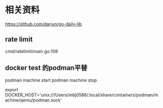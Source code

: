 
# 相关资料
https://github.com/darjun/go-daily-lib

## rate limit

cmd/ratelimit/main.go:108

## docker test 的podman平替
podman machine start
podman machine stop


export DOCKER_HOST='unix:///Users/mbj0586/.local/share/containers/podman/machine/qemu/podman.sock'


